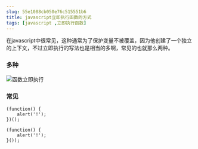 ```yaml
---
slug: 55e1088cb050e76c515551b6
title: javascript立即执行函数的方式
tags: [javascript ,立即执行函数]
---
```


在javascript中很常见，这种通常为了保护变量不被覆盖，因为他创建了一个独立的上下文，不过立即执行的写法也是相当的多啊，常见的也就那么两种。

### 多种
 ![函数立即执行](http:https://static.gaoqixhb.com/FrXHib9fVL9fNDFe78rWS8xkaDlq)
 
### 常见
```
(function() {
	alert('!');
})();
```

```
(function() {
	alert('!');
}());
```

